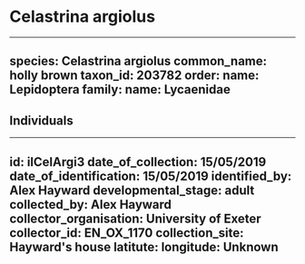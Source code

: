 # Celastrina argiolus

---
species: Celastrina argiolus
common_name: holly brown
taxon_id: 203782
order:
  name: Lepidoptera
family:
  name: Lycaenidae
---

## Individuals

---
id: ilCelArgi3
date_of_collection: 15/05/2019
date_of_identification: 15/05/2019
identified_by: Alex Hayward
developmental_stage: adult
collected_by: Alex Hayward
collector_organisation: University of Exeter
collector_id: EN_OX_1170
collection_site: Hayward's house
latitute: 
longitude: Unknown
---
